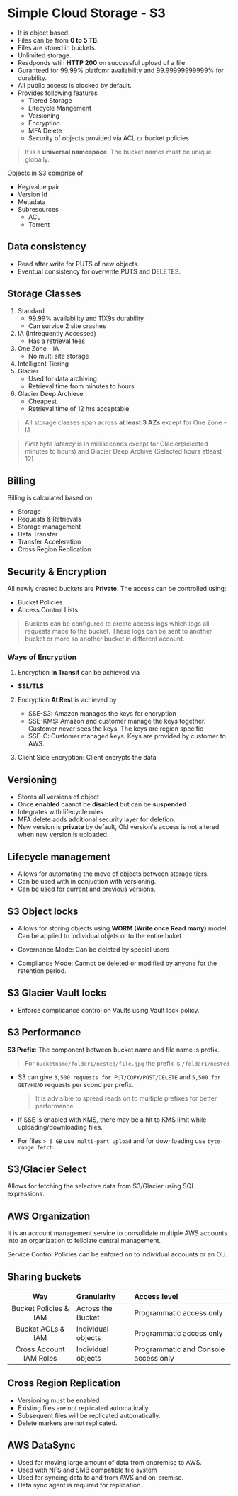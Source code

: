 # Simple Cloud Storage - S3
* It is object based.
* Files can be from **0 to 5 TB**.
* Files are stored in buckets.
* Unlimited storage.
* Resdponds wtih **HTTP 200** on successful upload of a file.
* Guranteed for 99.99% platfomr availability and 99.99999999999% for durability.
* All public access is blocked by default.
* Provides following features
    * Tiered Storage
    * Lifecycle Mangement
    * Versioning
    * Encryption
    * MFA Delete
    * Security of objects provided via ACL or bucket policies

> It is a **universal namespace**. The bucket names must be unique globally.

Objects in S3 comprise of 
* Key/value pair
* Version Id
* Metadata
* Subresources
    * ACL
    * Torrent

## Data consistency
* Read after write for PUTS of new objects.
* Eventual consistency for overwrite PUTS and DELETES.

## Storage Classes
1. Standard
    - 99.99% availability and 11X9s durability
    - Can survice 2 site crashes
2. IA (Infrequently Accessed)
   - Has a retrieval fees
3. One Zone - IA
    - No multi site storage
4. Intelligent Tiering
5. Glacier
    - Used for data archiving
    - Retrieval time from minutes to hours
6. Glacier Deep Archieve
    - Cheapest
    - Retrieval time of 12 hrs acceptable

> All storage classes span across **at least 3 AZs** except for One Zone - IA

> _First byte latency_ is in milliseconds except for Glacier(selected minutes to hours) and Glacier Deep Archive (Selected hours atleast 12)

## Billing
Billing is calculated based on
- Storage
- Requests & Retrievals
- Storage management
- Data Transfer
- Transfer Acceleration
- Cross Region Replication 

## Security & Encryption
All newly created buckets are **Private**. The access can be controlled using:
* Bucket Policies
* Access Control Lists

> Buckets can be configured to create access logs which logs all requests made to the bucket. These logs can be sent to another bucket or more so another bucket in different account.

### Ways of Encryption
1. Encryption **In Transit** can be achieved via 
* **SSL/TLS**

2. Encryption **At Rest** is achieved by
    * SSE-S3: Amazon manages the keys for encryption
    * SSE-KMS: Amazon and customer manage the keys together. Customer never sees the keys. The keys are region specific
    * SSE-C: Customer managed keys. Keys are provided by customer to AWS.

3. Client Side Encryption: Client encrypts the data

## Versioning
* Stores all versions of object
* Once **enabled** caanot be **disabled** but can be **suspended**
* Integrates with lifecycle rules
* MFA delete adds additional security layer for deletion.
* New version is **private** by default, Old version's access is not altered when new version is uploaded.

## Lifecycle management
* Allows for automating the move of objects between storage tiers.
* Can be used with in conjuction with versioning.
* Can be used for current and previous versions.

## S3 Object locks
* Allows for storing objects using **WORM (Write once Read many)** model. Can be applied to individual objets or to the entire buket

* Governance Mode: Can be deleted by special users
* Compliance Mode: Cannot be deleted or modified by anyone for the retention period. 

## S3 Glacier Vault locks
* Enforce complicance control on Vaults using Vault lock policy.

## S3 Performance

**S3 Prefix**: The component between bucket name and file name is prefix.
> For `bucketname/folder1/nested/file.jpg` the prefix is `/folder1/nested`

* S3 can give `3,500 requests for PUT/COPY/POST/DELETE` and `5,500 for GET/HEAD` requests per scond per prefix.
    > It is advisible to spread reads on to multiple prefixes for better performance.

* If SSE is enabled with KMS, there may be a hit to KMS limit while uploading/downloading files.

* For files `> 5 GB` use` multi-part upload` and for downloading use `byte-range fetch`

## S3/Glacier Select
Allows for fetching the selective data from S3/Glacier using SQL expressions.

## AWS Organization
It is an account management service to consolidate multiple AWS accounts into an organization to feliciate central management.

Service Control Policies can be enfored on to individual accounts or an OU.

## Sharing buckets 
| Way | Granularity | Access level |
|:---------:|:----------|:----------|
| Bucket Policies & IAM | Across the Bucket | Programmatic access only |
| Bucket ACLs & IAM | Individual objects | Programmatic access only |
| Cross Account IAM Roles | Individual objects| Programmatic and Console access only |

## Cross Region Replication
* Versioning must be enabled
* Existing files are not replicated automatically
* Subsequent files will be replicated automatically.
* Delete markers are not replicated.

## AWS DataSync
* Used for moving large amount of data from onpremise to AWS.
* Used with NFS and SMB compatible file system
* Used for syncing data to and from AWS and on-premise.
* Data sync agent is required for replication.